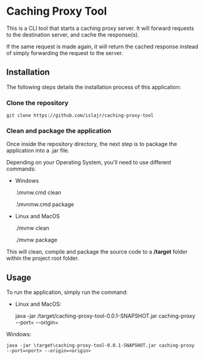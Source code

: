 # Caching Proxy Tool

This is a CLI tool that starts a caching proxy server.
It will forward requests to the destination server, and cache the response(s).

If the same request is made again, it will return the cached response instead of simply forwarding the request to the server.


## Installation

The following steps details the installation process of this application:

### Clone the repository

    git clone https://github.com/islajr/caching-proxy-tool

### Clean and package the application

Once inside the repository directory, the next step is to package the application into a .jar file.

Depending on your Operating System, you'll need to use different commands:

* Windows


    .\mvnw.cmd clean

    .\mvnmw.cmd package


* Linux and MacOS


    ./mvnw clean

    ./mvnw package


This will clean, compile and package the source code to a **/target** folder within the project root folder.



## Usage

To run the application, simply run the command:


* Linux and MacOS:


    java -jar /target/caching-proxy-tool-0.0.1-SNAPSHOT.jar caching-proxy --port=<port> --origin=<origin>

Windows:

    java -jar \target\caching-proxy-tool-0.0.1-SNAPSHOT.jar caching-proxy --port=<port> --origin=<origin>

